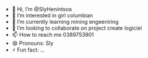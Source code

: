 - 👋 Hi, I’m @SlyHenintsoa
- 👀 I’m interested in girl columbian
- 🌱 I’m currently learning mining engeeniring
- 💞️ I’m looking to collaborate on project create logiciel
- 📫 How to reach me 0389753901
- 😄 Pronouns: Sly
- ⚡ Fun fact: ...

<!---
Henintsoa23/Henintsoa23 is a ✨ special ✨ repository because its `README.md` (this file) appears on your GitHub profile.
You can click the Preview link to take a look at your changes.
--->
